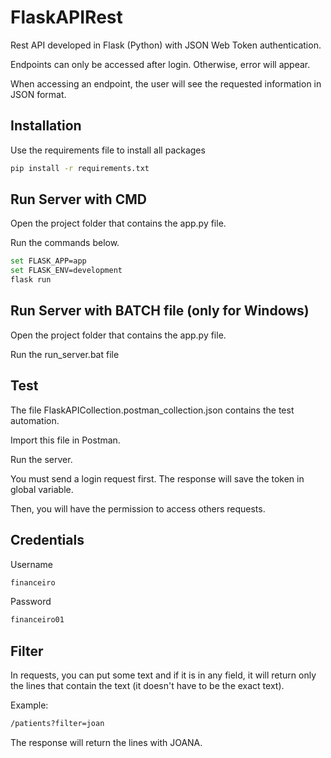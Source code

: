 # FlaskAPIRest

Rest API developed in Flask (Python) with JSON Web Token authentication.

Endpoints can only be accessed after login. Otherwise, error will appear.

When accessing an endpoint, the user will see the requested information in JSON format.

## Installation

Use the requirements file to install all packages

```bash
pip install -r requirements.txt
```

## Run Server with CMD

Open the project folder that contains the app.py file.

Run the commands below.

```bash
set FLASK_APP=app
set FLASK_ENV=development
flask run
```

## Run Server with BATCH file (only for Windows)

Open the project folder that contains the app.py file.

Run the run_server.bat file

## Test

The file FlaskAPICollection.postman_collection.json contains the test automation.

Import this file in Postman.

Run the server.

You must send a login request first. The response will save the token in global variable.

Then, you will have the permission to access others requests.

## Credentials

Username
```bash
financeiro
```
Password
```bash
financeiro01
```

## Filter

In requests, you can put some text and if it is in any field, it will return only the lines that contain the text (it doesn't have to be the exact text).

Example:
```bash
/patients?filter=joan
```

The response will return the lines with JOANA.
